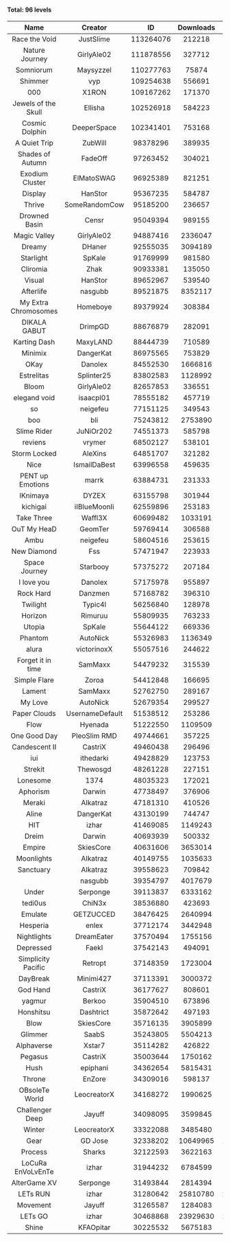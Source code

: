 #### Total: 96 levels

| Name | Creator | ID | Downloads | Likes |
|:---:|:---:|:---:|:---:|:---:|
| Race the Void | JustSlime | 113264076 | 212218 | 11306
| Nature Journey | GirlyAle02 | 111878556 | 327712 | 18602
| Somniorum | Maysyzzel | 110277763 | 75874 | 4249
| Shimmer | vyp | 109254638 | 556691 | 47061
| 000 | X1RON | 109167262 | 171370 | 7260
| Jewels of the Skull | Ellisha | 102526918 | 584223 | 26476
| Cosmic Dolphin | DeeperSpace | 102341401 | 753168 | 62063
| A Quiet Trip | ZubWill | 98378296 | 389935 | 32857
| Shades of Autumn | FadeOff | 97263452 | 304021 | 17813
| Exodium Cluster | ElMatoSWAG | 96925389 | 821251 | 87289
| Display | HanStor | 95367235 | 584787 | 66359
| Thrive | SomeRandomCow | 95185200 | 236657 | 15894
| Drowned Basin | Censr | 95049394 | 989155 | 96316
| Magic Valley | GirlyAle02 | 94887416 | 2336047 | 242407
| Dreamy | DHaner | 92555035 | 3094189 | 292304
| Starlight | SpKale | 91769999 | 981580 | 101288
| Cliromia | Zhak | 90933381 | 135050 | 12094
| Visual | HanStor | 89652967 | 539540 | 57931
| Afterlife | nasgubb | 89521875 | 8352117 | 526647
| My Extra Chromosomes | Homeboye | 89379924 | 308384 | 22670
| DIKALA GABUT | DrimpGD | 88676879 | 282091 | 18090
| Karting Dash | MaxyLAND | 88444739 | 710589 | 55391
| Minimix | DangerKat | 86975565 | 753829 | 68127
| OKay | Danolex | 84552530 | 1666816 | 140240
| Estrelitas | Splinter25 | 83802583 | 1128992 | 100868
| Bloom | GirlyAle02 | 82657853 | 336551 | 30449
| elegand void | isaacpl01 | 78555182 | 457719 | 28779
| so | neigefeu | 77151125 | 349543 | 29882
| boo | bli | 75243812 | 2753890 | 215983
| Slime Rider | JuNiOr202 | 74551373 | 585798 | 32380
| reviens | vrymer | 68502127 | 538101 | 33835
| Storm Locked | AleXins | 64851707 | 321282 | 25059
| Nice | IsmailDaBest | 63996558 | 459635 | 26320
| PENT up Emotions | marrk | 63884731 | 231333 | 15330
| IKnimaya | DYZEX | 63155798 | 301944 | 21046
| kichigai | iIBlueMoonIi | 62559896 | 253183 | 11474
| Take Three | Waffl3X | 60699482 | 1033191 | 90955
| OuT My HeaD | GeomTer | 59769414 | 306588 | 21271
| Ambu | neigefeu | 58604516 | 253615 | 23863
| New Diamond | Fss | 57471947 | 223933 | 16843
| Space Journey | Starbooy | 57375272 | 207184 | 15380
| I love you | Danolex | 57175978 | 955897 | 103762
| Rock Hard | Danzmen | 57168782 | 396310 | 32827
| Twilight | Typic4l | 56256840 | 128978 | 10610
| Horizon | Rimuruu | 55809935 | 763233 | 82841
| Utopia | SpKale | 55644122 | 669336 | 67397
| Phantom | AutoNick | 55326983 | 1136349 | 77339
| alura | victorinoxX | 55057516 | 244622 | 19603
| Forget it in time | SamMaxx | 54479232 | 315539 | 25594
| Simple Flare | Zoroa | 54412848 | 166695 | 22933
| Lament | SamMaxx | 52762750 | 289167 | 34030
| My Love | AutoNick | 52679354 | 299527 | 30176
| Paper Clouds | UsernameDefault | 51538512 | 253286 | 31588
| Flow | Hyenada | 51222550 | 1109509 | 120391
| One Good Day | PleoSlim RMD | 49744661 | 357225 | 38554
| Candescent II | CastriX | 49460438 | 296496 | 38451
| iui | ithedarki | 49428829 | 123753 | 17792
| Strekit | Thewosgd | 48261228 | 227151 | 31715
| Lonesome | 1374 | 48035323 | 172021 | 22543
| Aphorism | Darwin | 47738497 | 376906 | 48540
| Meraki | Alkatraz | 47181310 | 410526 | 47866
| Aline | DangerKat | 43130199 | 744747 | 78008
| HIT | izhar | 41469085 | 1149243 | 113924
| Dreim | Darwin | 40693939 | 500332 | 60099
| Empire | SkiesCore | 40631606 | 3653014 | 335334
| Moonlights | Alkatraz | 40149755 | 1035633 | 84456
| Sanctuary | Alkatraz | 39558623 | 709842 | 90012
|   | nasgubb | 39354797 | 4017679 | 288683
| Under | Serponge | 39113837 | 6333162 | 545852
| tedi0us | ChiN3x | 38536880 | 423693 | 53807
| Emulate | GETZUCCED | 38476425 | 2640994 | 244849
| Hesperia | enlex | 37712174 | 3442948 | 239121
| Nightlights | DreamEater | 37570494 | 1755156 | 159184
| Depressed | FaekI | 37542143 | 494091 | 67322
| Simplicity Pacific | Retropt | 37148359 | 1723004 | 178909
| DayBreak | Minimi427 | 37113391 | 3000372 | 298525
| God Hand | CastriX | 36177627 | 808601 | 102037
| yagmur | Berkoo | 35904510 | 673896 | 85120
| Honshitsu | Dashtrict | 35872642 | 497193 | 80328
| Blow | SkiesCore | 35716135 | 3905899 | 368740
| Glimmer | SaabS | 35243805 | 5504213 | 427695
| Alphaverse | Xstar7 | 35114282 | 426822 | 71979
| Pegasus | CastriX | 35003644 | 1750162 | 208052
| Hush | epiphani | 34362654 | 5815431 | 464836
| Throne | EnZore | 34309016 | 598137 | 94436
| OBsoleTe World | LeocreatorX | 34168272 | 1990625 | 193377
| Challenger Deep | Jayuff | 34098095 | 3599845 | 205195
| Winter | LeocreatorX | 33322088 | 3485480 | 343073
| Gear | GD Jose | 32338202 | 10649965 | 1300675
| Process | Sharks | 32122593 | 3622163 | 445097
| LoCuRa EnVoLvEnTe | izhar | 31944232 | 6784599 | 702551
| AlterGame XV | Serponge | 31493844 | 2814394 | 244614
| LETs  RUN | izhar | 31280642 | 25810780 | 2568867
| Movement | Jayuff | 31265587 | 1284083 | 147042
| LETs GO | izhar | 30468868 | 23929630 | 2167107
| Shine | KFAOpitar | 30225532 | 5675183 | 619281
